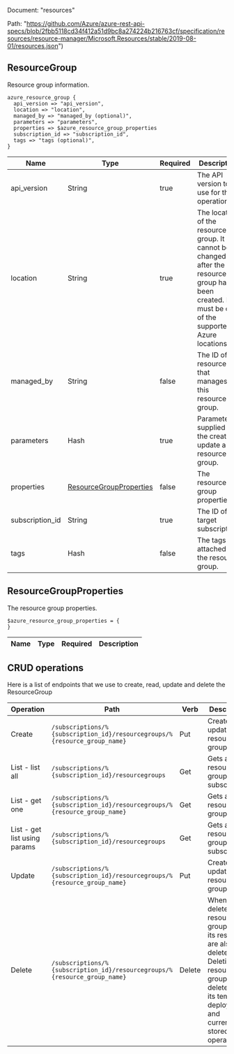 Document: "resources"


Path: "https://github.com/Azure/azure-rest-api-specs/blob/2fbb5118cd34f412a51d9bc8a274224b216763cf/specification/resources/resource-manager/Microsoft.Resources/stable/2019-08-01/resources.json")

## ResourceGroup

Resource group information.

```puppet
azure_resource_group {
  api_version => "api_version",
  location => "location",
  managed_by => "managed_by (optional)",
  parameters => "parameters",
  properties => $azure_resource_group_properties
  subscription_id => "subscription_id",
  tags => "tags (optional)",
}
```

| Name        | Type           | Required       | Description       |
| ------------- | ------------- | ------------- | ------------- |
|api_version | String | true | The API version to use for this operation. |
|location | String | true | The location of the resource group. It cannot be changed after the resource group has been created. It must be one of the supported Azure locations. |
|managed_by | String | false | The ID of the resource that manages this resource group. |
|parameters | Hash | true | Parameters supplied to the create or update a resource group. |
|properties | [ResourceGroupProperties](#resourcegroupproperties) | false | The resource group properties. |
|subscription_id | String | true | The ID of the target subscription. |
|tags | Hash | false | The tags attached to the resource group. |
        
## ResourceGroupProperties

The resource group properties.

```puppet
$azure_resource_group_properties = {
}
```

| Name        | Type           | Required       | Description       |
| ------------- | ------------- | ------------- | ------------- |



## CRUD operations

Here is a list of endpoints that we use to create, read, update and delete the ResourceGroup

| Operation | Path | Verb | Description | OperationID |
| ------------- | ------------- | ------------- | ------------- | ------------- |
|Create|`/subscriptions/%{subscription_id}/resourcegroups/%{resource_group_name}`|Put|Creates or updates a resource group.|ResourceGroups_CreateOrUpdate|
|List - list all|`/subscriptions/%{subscription_id}/resourcegroups`|Get|Gets all the resource groups for a subscription.|ResourceGroups_List|
|List - get one|`/subscriptions/%{subscription_id}/resourcegroups/%{resource_group_name}`|Get|Gets a resource group.|ResourceGroups_Get|
|List - get list using params|`/subscriptions/%{subscription_id}/resourcegroups`|Get|Gets all the resource groups for a subscription.|ResourceGroups_List|
|Update|`/subscriptions/%{subscription_id}/resourcegroups/%{resource_group_name}`|Put|Creates or updates a resource group.|ResourceGroups_CreateOrUpdate|
|Delete|`/subscriptions/%{subscription_id}/resourcegroups/%{resource_group_name}`|Delete|When you delete a resource group, all of its resources are also deleted. Deleting a resource group deletes all of its template deployments and currently stored operations.|ResourceGroups_Delete|
